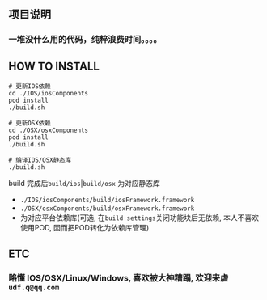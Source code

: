 ## 项目说明
### 一堆没什么用的代码，纯粹浪费时间。。。。

## HOW TO INSTALL

```
# 更新IOS依赖
cd ./IOS/iosComponents
pod install
./build.sh
```

```
# 更新OSX依赖
cd ./OSX/osxComponents
pod install
./build.sh
```

```
# 编译IOS/OSX静态库
./build.sh
```

build 完成后`build/ios`|`build/osx` 为对应静态库

* `./IOS/iosComponents/build/iosFramework.framework`
* `./OSX/osxComponents/build/osxFramework.framework`
* 为对应平台依赖库(可选, 在`build settings`关闭功能块后无依赖, 本人不喜欢使用POD, 因而把POD转化为依赖库管理)

## ETC
### 略懂 IOS/OSX/Linux/Windows, 喜欢被大神糟蹋, 欢迎来虐 `udf.q@qq.com`